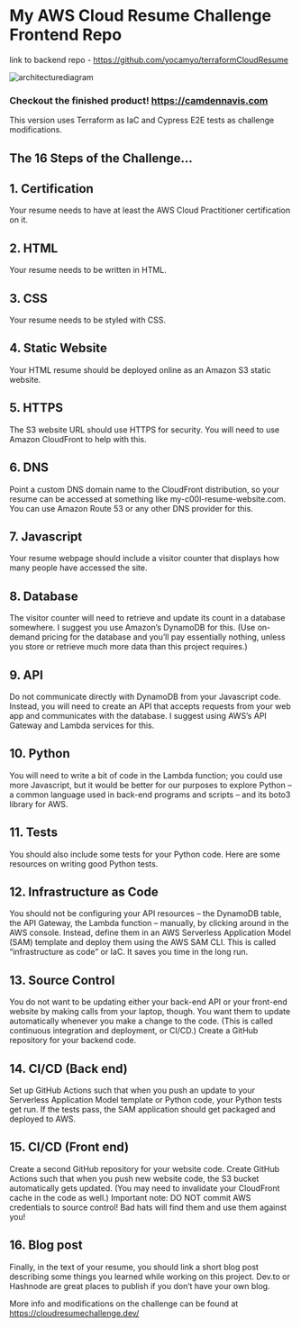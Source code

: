 # My AWS Cloud Resume Challenge Frontend Repo
link to backend repo - https://github.com/yocamyo/terraformCloudResume

![architecturediagram](https://user-images.githubusercontent.com/40249730/188537969-c89edcb9-8c11-443a-bcb9-6fb45235abf6.png)

### Checkout the finished product!  https://camdennavis.com
This version uses Terraform as IaC and Cypress E2E tests as challenge modifications.


## The 16 Steps of the Challenge...

## 1. Certification

Your resume needs to have at least the AWS Cloud Practitioner certification on it.
## 2. HTML

Your resume needs to be written in HTML.
## 3. CSS

Your resume needs to be styled with CSS.
## 4. Static Website

Your HTML resume should be deployed online as an Amazon S3 static website.
## 5. HTTPS

The S3 website URL should use HTTPS for security. You will need to use Amazon CloudFront to help with this.
## 6. DNS

Point a custom DNS domain name to the CloudFront distribution, so your resume can be accessed at something like my-c00l-resume-website.com. You can use Amazon Route 53 or any other DNS provider for this.
## 7. Javascript

Your resume webpage should include a visitor counter that displays how many people have accessed the site.
## 8. Database

The visitor counter will need to retrieve and update its count in a database somewhere. I suggest you use Amazon’s DynamoDB for this. (Use on-demand pricing for the database and you’ll pay essentially nothing, unless you store or retrieve much more data than this project requires.)
## 9. API

Do not communicate directly with DynamoDB from your Javascript code. Instead, you will need to create an API that accepts requests from your web app and communicates with the database. I suggest using AWS’s API Gateway and Lambda services for this.
## 10. Python

You will need to write a bit of code in the Lambda function; you could use more Javascript, but it would be better for our purposes to explore Python – a common language used in back-end programs and scripts – and its boto3 library for AWS.
## 11. Tests

You should also include some tests for your Python code. Here are some resources on writing good Python tests.
## 12. Infrastructure as Code

You should not be configuring your API resources – the DynamoDB table, the API Gateway, the Lambda function – manually, by clicking around in the AWS console. Instead, define them in an AWS Serverless Application Model (SAM) template and deploy them using the AWS SAM CLI. This is called “infrastructure as code” or IaC. It saves you time in the long run.
## 13. Source Control

You do not want to be updating either your back-end API or your front-end website by making calls from your laptop, though. You want them to update automatically whenever you make a change to the code. (This is called continuous integration and deployment, or CI/CD.) Create a GitHub repository for your backend code.
## 14. CI/CD (Back end)

Set up GitHub Actions such that when you push an update to your Serverless Application Model template or Python code, your Python tests get run. If the tests pass, the SAM application should get packaged and deployed to AWS.
## 15. CI/CD (Front end)

Create a second GitHub repository for your website code. Create GitHub Actions such that when you push new website code, the S3 bucket automatically gets updated. (You may need to invalidate your CloudFront cache in the code as well.) Important note: DO NOT commit AWS credentials to source control! Bad hats will find them and use them against you!
## 16. Blog post

Finally, in the text of your resume, you should link a short blog post describing some things you learned while working on this project. Dev.to or Hashnode are great places to publish if you don’t have your own blog.

More info and modifications on the challenge can be found at https://cloudresumechallenge.dev/
